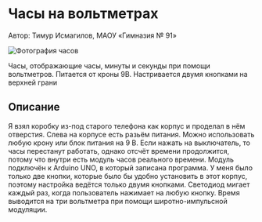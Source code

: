 # Часы на вольтметрах
Автор: Тимур Исмагилов, МАОУ «Гимназия № 91»

![Фотография часов](./voltclock.jpg)

Часы, отображающие часы, минуты и секунды при помощи вольтметров.
Питается от кроны 9В.  Настривается двумя кнопками на верхней грани

## Описание

Я взял коробку из-под старого телефона как корпус и проделал в нём
отверстия.  Слева на корпусе есть разьём питания. Можно использовать
любую крону или блок питания на 9 В. Если нажать на выключатель, то
часы перестанут работать, однако отсчёт времени продолжится, потому
что внутри есть модуль часов реального времени.  Модуль подключён к
Arduino UNO, в который записана программа. У меня было только две
кнопки, которые было бы удобно установить в этот корпус, поэтому
настройка ведётся только двумя кнопками. Светодиод мигает каждый раз,
когда пользователь нажимает на любую кнопку. Время выводится на три
вольтметра при помощи широтно-импульсной модуляции.
